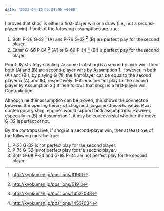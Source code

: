 ```yaml
---
date: '2023-04-18 05:38:00 +0000'
---
```


I proved that shogi is either a first-player win or a draw (i.e., not a second-player win) if both of the following assumptions are true:

1. Both P-26 G-32 [^1] (A) and P-76 G-32 [^2] (B) are perfect play for the second player.
2. Either G-68 P-84 [^3] (A') or G-68 P-34 [^4] (B') is perfect play for the second player.

Proof: By strategy-stealing. Assume that shogi is a second-player win. Then both (A) and (B) are second-player wins by Assumption 1. However, in both (A') and (B'), by playing G-78, the first player can be equal to the second player in (A) and (B), respectively. (Either is perfect play for the second player by Assumption 2.) It then follows that shogi is a first-player win. Contradiction.

Although neither assumption can be proven, this shows the connection between the opening theory of shogi and its game-theoretic value. Most contemporary shogi engines would support both assumptions. However, especially in (B) of Assumption 1, it may be controversial whether the move G-32 is perfect or not.

By the contrapositive, if shogi is a second-player win, then at least one of the following must be true:

1. P-26 G-32 is not perfect play for the second player.
2. P-76 G-32 is not perfect play for the second player.
3. Both G-68 P-84 and G-68 P-34 are not perfect play for the second player.


[^1]: http://kyokumen.jp/positions/91901
[^2]: http://kyokumen.jp/positions/61913
[^3]: http://kyokumen.jp/positions/14532033
[^4]: http://kyokumen.jp/positions/14532034
